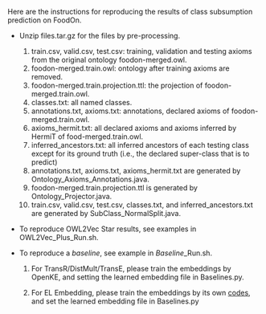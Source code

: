 Here are the instructions for reproducing the results of class subsumption prediction on FoodOn. 

- Unzip files.tar.gz for the files by pre-processing.

    1. train.csv, valid.csv, test.csv: training, validation and testing axioms from the original ontology foodon-merged.owl.
    2. foodon-merged.train.owl: ontology after training axioms are removed.
    3. foodon-merged.train.projection.ttl: the projection of foodon-merged.train.owl.
    4. classes.txt: all named classes.
    5. annotations.txt, axioms.txt: annotations, declared axioms of foodon-merged.train.owl.
    6. axioms_hermit.txt: all declared axioms and axioms inferred by HermiT of food-merged.train.owl.
    7. inferred_ancestors.txt: all inferred ancestors of each testing class except for its ground truth (i.e., the declared super-class that is to predict)
    8. annotations.txt, axioms.txt, axioms_hermit.txt are generated by Ontology_Axioms_Annotations.java.
    9. foodon-merged.train.projection.ttl is generated by Ontology_Projector.java. 
    10. train.csv, valid.csv, test.csv, classes.txt, and inferred_ancestors.txt are generated by SubClass_NormalSplit.java.

- To reproduce OWL2Vec Star results, see examples in OWL2Vec_Plus_Run.sh.

- To reproduce a *baseline*, see example in *Baseline*_Run.sh.

    1. For TransR/DistMult/TransE, please train the embeddings by OpenKE, and setting the learned embedding file in Baselines.py. 

    2. For EL Embedding, please train the embeddings by its own [codes](https://github.com/bio-ontology-research-group/el-embeddings), and set the learned embedding file in Baselines.py

